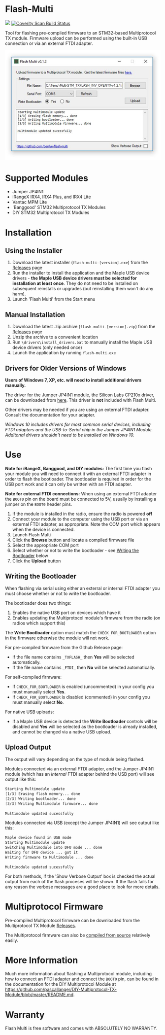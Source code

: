 # Flash-Multi
<img src=https://img.shields.io/github/downloads/benlye/flash-multi/total.svg> <a href="https://scan.coverity.com/projects/benlye-flash-multi"><img alt="Coverity Scan Build Status" src="https://img.shields.io/coverity/scan/18725.svg"/></a>

Tool for flashing pre-compiled firmware to an STM32-based Multiprotocol TX module.  Firmware upload can be performed using the built-in USB connection or via an external FTDI adapter.

<p align="center">
  <img src="img/flash-multi.jpg">
</p>

# Supported Modules
* Jumper JP4IN1
* iRangeX IRX4, IRX4 Plus, and IRX4 Lite
* Vantac MPM Lite
* 'Banggood' STM32 Multiprotocol TX Modules
* DIY STM32 Multiprotocol TX Modules

# Installation
## Using the Installer
1. Download the latest installer (`flash-multi-[version].exe`) from the [Releases](https://github.com/benlye/flash-multi/releases) page
1. Run the installer to install the application and the Maple USB device drivers - **the Maple USB device drivers must be selected for installation at least once**. They do not need to be installed on subsequent reinstalls or upgrades (but reinstalling them won't do any harm).
1. Launch 'Flash Multi' from the Start menu

## Manual Installation
1. Download the latest .zip archive (`flash-multi-[version].zip`) from the [Releases](https://github.com/benlye/flash-multi/releases) page
1. Unzip the archive to a convenient location
1. Run `\drivers\install_drivers.bat` to manually install the Maple USB device drivers (only needed once)
1. Launch the application by running `flash-multi.exe`

## Drivers for Older Versions of Windows
**Users of Windows 7, XP, etc. will need to install additional drivers manually.**

The driver for the Jumper JP4IN1 module, the Silicon Labs CP210x driver, can be downloaded from [here](https://www.silabs.com/products/development-tools/software/usb-to-uart-bridge-vcp-drivers).  This driver is **not** included with Flash Multi.

Other drivers may be needed if you are using an external FTDI adapter. Consult the documentation for your adapter.

*Windows 10 includes drivers for most common serial devices, including FTDI adapters and the USB-to-Serial chip in the Jumper JP4IN1 Module. Additonal drivers shouldn't need to be installed on Windows 10.*

# Use
**Note for iRangeX, Banggood, and DIY modules:** The first time you flash your module you will need to connect it with an external FTDI adapter in order to flash the bootloader. The bootloader is required in order for the USB port work and it can only be written with an FTDI adapter.

**Note for external FTDI connections:** When using an external FTDI adapter the `BOOT0` pin on the board must be connected to 5V, usually by installing a jumper on the `BOOT0` header pins.

1. If the module is installed in the radio, ensure the radio is powered **off**
1. Connect your module to the computer using the USB port or via an external FTDI adapter, as appropriate.  Note the COM port which appears when the device is connected.
1. Launch Flash Multi
1. Click the **Browse** button and locate a compiled firmware file
1. Select the appropriate COM port
1. Select whether or not to write the bootloader - see [Writing the Bootloader](#writing-the-bootloader) below
1. Click the **Upload** button

## Writing the Bootloader
When flashing via serial using either an exterral or internal FTDI adapter you must choose whether or not to write the bootloader.

The bootloader does two things:
1. Enables the native USB port on devices which have it
1. Enables updating the Multiprotocol module's firmware from the radio (on radios which support this)

The **Write Bootloader** option must match the `CHECK_FOR_BOOTLOADER` option in the firmware otherwise the module will not work. 

For pre-compiled firmware from the Github Release page:
* If the file name contains `_TXFLASH_` then **Yes** will be selected automatically.
* If the file name contains `_FTDI_` then **No** will be selected automatically.

For self-compiled firmware:
* If `CHECK_FOR_BOOTLOADER` is enabled (uncommented) in your config you must manually select **Yes**.
* If `CHECK_FOR_BOOTLOADER` is disabled (commented) in your config you must manually  select **No**.

For native USB uploads:
* If a Maple USB device is detected the **Write Bootloader** controls will be disabled and **Yes** will be selected as the bootloader is already installed, and cannot be changed via a native USB upload.

## Upload Output
The output will vary depending on the type of module being flashed.

Modules connected via an external FTDI adapter, and the Jumper JP4IN1 module (which has an *internal* FTDI adapter behind the USB port) will see output like this:
```
Starting Multimodule update
[1/3] Erasing flash memory... done
[2/3] Writing bootloader... done
[3/3] Writing Multimodule firmware... done

Multimodule updated sucessfully
```

Modules connected via USB (except the Jumper JP4IN1) will see output like this:
```
Maple device found in USB mode
Starting Multimodule update
Switching Multimodule into DFU mode ... done
Waiting for DFU device ... got it
Writing firmware to Multimodule ... done

Multimodule updated sucessfully
```

For both methods, if the 'Show Verbose Output' box is checked the actual output from each of the flash proceses will be shown. If the flash fails for any reason the verbose messages are a good place to look for more details.

# Multiprotocol Firmware
Pre-compiled Multiprotocol firmware can be downloaded from the Multiprotocol TX Module [Releases](https://github.com/pascallanger/DIY-Multiprotocol-TX-Module/releases).

The Multiprotocol firmware can also be [compiled from source](https://github.com/pascallanger/DIY-Multiprotocol-TX-Module/blob/master/docs/Compiling_STM32.md) relatively easily.

# More Information
Much more information about flashing a Multiprotocol module, including how to connect an FTDI adapter and connect the `BOOT0` pin, can be found in the documentation for the DIY Multiprotocol Module at https://github.com/pascallanger/DIY-Multiprotocol-TX-Module/blob/master/README.md.

# Warranty
Flash Multi is free software and comes with ABSOLUTELY NO WARRANTY.
